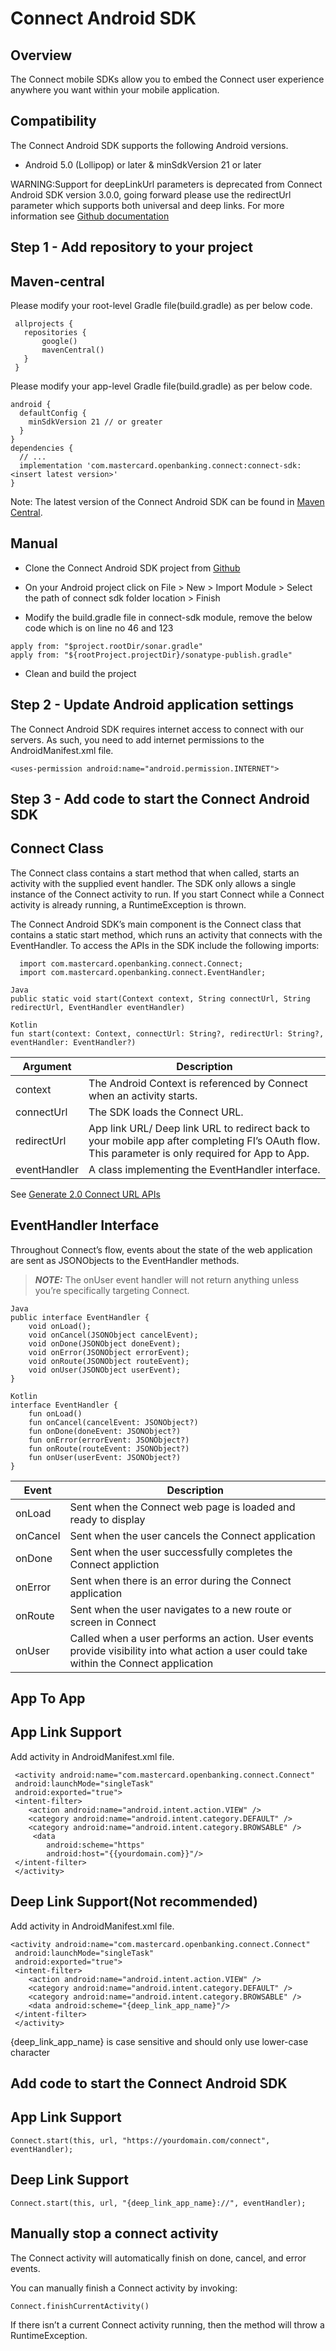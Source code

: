 # Connect Android SDK

## Overview

The Connect mobile SDKs allow you to embed the Connect user experience anywhere you want within your mobile application.


## Compatibility

The Connect Android SDK supports the following Android versions.

* Android 5.0 (Lollipop) or later & minSdkVersion 21 or later

WARNING:Support for deepLinkUrl parameters is deprecated from Connect Android SDK version 3.0.0, going forward please use the redirectUrl parameter which supports both universal and deep links. For more information see [Github documentation](https://github.com/Mastercard/connect-android-sdk/blob/main/README.md)


## Step 1 - Add repository to your project

## Maven-central

Please modify your root-level Gradle file(build.gradle) as per below code.

```
 allprojects {
   repositories {
       google()
       mavenCentral()
   }
 }
```

Please modify your app-level Gradle file(build.gradle) as per below code.

```
android {
  defaultConfig {
    minSdkVersion 21 // or greater
  }
}
dependencies {
  // ...
  implementation 'com.mastercard.openbanking.connect:connect-sdk:<insert latest version>'
}
```

Note: The latest version of the Connect Android SDK can be found in [Maven Central](https://central.sonatype.com/artifact/com.mastercard.openbanking.connect/connect-sdk/2.3.0/versions).

## Manual

* Clone the Connect Android SDK project from [Github](https://github.com/Mastercard/connect-android-sdk)

* On your Android project click on File > New > Import Module  > Select the path of connect sdk folder location > Finish

* Modify the build.gradle file in connect-sdk module, remove the below code which is on line no 46 and 123

```
apply from: "$project.rootDir/sonar.gradle"
apply from: "${rootProject.projectDir}/sonatype-publish.gradle"
```
* Clean and build the project

## Step 2 - Update Android application settings

The Connect Android SDK requires internet access to connect with our servers. As such, you need to add internet permissions to the AndroidManifest.xml file.

```
<uses-permission android:name="android.permission.INTERNET">
```

## Step 3 - Add code to start the Connect Android SDK

## Connect Class

The Connect class contains a start method that when called, starts an activity with the supplied event handler. The SDK only allows a single instance of the Connect activity to run. If you start Connect while a Connect activity is already running, a RuntimeException is thrown.

The Connect Android SDK’s main component is the Connect class that contains a static start method, which runs an activity that connects with the EventHandler. To access the APIs in the SDK include the following imports:

```  
  import com.mastercard.openbanking.connect.Connect;
  import com.mastercard.openbanking.connect.EventHandler;
```

```
Java
public static void start(Context context, String connectUrl, String redirectUrl, EventHandler eventHandler)
```

```
Kotlin
fun start(context: Context, connectUrl: String?, redirectUrl: String?, eventHandler: EventHandler?)
```

| Argument | Description |
| ------ | ------ |
| context | The Android Context is referenced by Connect when an activity starts. |
| connectUrl | The SDK loads the Connect URL. |
| redirectUrl | App link URL/ Deep link URL to redirect back to your mobile app after completing FI’s OAuth flow. This parameter is only required for App to App. |
| eventHandler | A class implementing the EventHandler interface. |

See [Generate 2.0 Connect URL APIs](https://developer.mastercard.com/open-banking-us/documentation/connect/generate-2-connect-url-apis/)


## EventHandler Interface

Throughout Connect’s flow, events about the state of the web application are sent as JSONObjects to the EventHandler methods.

> **_NOTE:_**  The onUser event handler will not return anything unless you’re specifically targeting Connect.

```
Java
public interface EventHandler {
    void onLoad();
    void onCancel(JSONObject cancelEvent);
    void onDone(JSONObject doneEvent);
    void onError(JSONObject errorEvent);
    void onRoute(JSONObject routeEvent);
    void onUser(JSONObject userEvent);
}
```

```
Kotlin
interface EventHandler {
    fun onLoad()
    fun onCancel(cancelEvent: JSONObject?)
    fun onDone(doneEvent: JSONObject?)
    fun onError(errorEvent: JSONObject?)
    fun onRoute(routeEvent: JSONObject?)
    fun onUser(userEvent: JSONObject?)
}
```

Event | Description |
| ------ | ------ |
| onLoad | Sent when the Connect web page is loaded and ready to display |
| onCancel | Sent when the user cancels the Connect application |
| onDone | Sent when the user successfully completes the Connect appliction |
| onError | Sent when there is an error during the Connect application |
| onRoute | Sent when the user navigates to a new route or screen in Connect |
| onUser | Called when a user performs an action. User events provide visibility into what action a user could take within the Connect application |

## App To App

## App Link Support

Add activity in AndroidManifest.xml file.

```
 <activity android:name="com.mastercard.openbanking.connect.Connect"   
 android:launchMode="singleTask"    
 android:exported="true">
 <intent-filter>        
    <action android:name="android.intent.action.VIEW" />        
    <category android:name="android.intent.category.DEFAULT" />        
    <category android:name="android.intent.category.BROWSABLE" />        
     <data
        android:scheme="https"
        android:host="{{yourdomain.com}}"/>
 </intent-filter>
 </activity>
 ```

## Deep Link Support(Not recommended)

Add activity in AndroidManifest.xml file.

```
<activity android:name="com.mastercard.openbanking.connect.Connect"   
 android:launchMode="singleTask"    
 android:exported="true">
 <intent-filter>        
    <action android:name="android.intent.action.VIEW" />        
    <category android:name="android.intent.category.DEFAULT" />        
    <category android:name="android.intent.category.BROWSABLE" />        
    <data android:scheme="{deep_link_app_name}"/>    
 </intent-filter>
 </activity>
 ```
{deep_link_app_name} is case sensitive and should only use lower-case character

## Add code to start the Connect Android SDK

## App Link Support

```Connect.start(this, url, "https://yourdomain.com/connect", eventHandler);```

## Deep Link Support

```Connect.start(this, url, "{deep_link_app_name}://", eventHandler);```


## Manually stop a connect activity

The Connect activity will automatically finish on done, cancel, and error events.

You can manually finish a Connect activity by invoking:

```
Connect.finishCurrentActivity()
```

If there isn’t a current Connect activity running, then the method will throw a RuntimeException.

